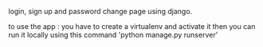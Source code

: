 login, sign up and password change page using django.


to use the app :
you have to create a virtualenv and activate it 
then you can run it locally using this command 'python manage.py runserver'
